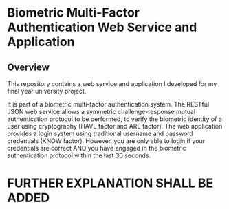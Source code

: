 # Biometric Multi-Factor Authentication Web Service and Application

## Overview

This repository contains a web service and application I developed for my final year university project.

It is part of a biometric multi-factor authentication system. 
The RESTful JSON web service allows a symmetric challenge-response mutual authentication protocol to be performed, to verify the biometric identity of a user using cryptography (HAVE factor and ARE factor).
The web application provides a login system using traditional username and password credentials (KNOW factor). 
However, you are only able to login if your credentials are correct AND you have engaged in the biometric authentication protocol within the last 30 seconds.

# FURTHER EXPLANATION SHALL BE ADDED
